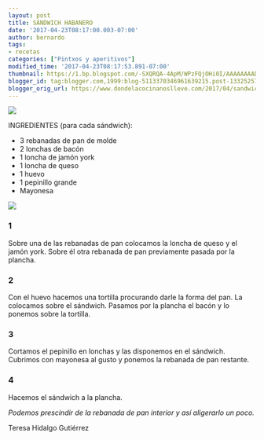 ```yaml
---
layout: post
title: SÁNDWICH HABANERO
date: '2017-04-23T08:17:00.003-07:00'
author: bernardo
tags:
- recetas
categories: ["Pintxos y aperitivos"]
modified_time: '2017-04-23T08:17:53.891-07:00'
thumbnail: https://1.bp.blogspot.com/-SXQRQA-4ApM/WPzFQjOHi0I/AAAAAAAADjw/PW2WUJ5nwqAV5ElC2aTIX4t-Tt5cSotoQCLcB/s72-c/P1500321.JPG
blogger_id: tag:blogger.com,1999:blog-5113370346961639215.post-1332525711642103379
blogger_orig_url: https://www.dondelacocinanoslleve.com/2017/04/sandwich-habanero.html
---
```


![](https://1.bp.blogspot.com/-SXQRQA-4ApM/WPzFQjOHi0I/AAAAAAAADjw/PW2WUJ5nwqAV5ElC2aTIX4t-Tt5cSotoQCLcB/s400/P1500321.JPG)

  
INGREDIENTES (para cada sándwich):  

* 3 rebanadas de pan de molde
* 2 lonchas de bacón
* 1 loncha de jamón york
* 1 loncha de queso
* 1 huevo
* 1 pepinillo grande
* Mayonesa  

![](https://2.bp.blogspot.com/-U39HeoTkkj4/WPzFb74YuQI/AAAAAAAADj0/bDN2nL-F_PUq7P2x9Pbk0Bawquk3RCx_gCLcB/s320/P1510083.JPG)

  

### 1

Sobre una de las rebanadas de pan colocamos la loncha de queso y el jamón york. Sobre él otra rebanada de pan previamente pasada por la plancha.  

### 2

Con el huevo hacemos una tortilla procurando darle la forma del pan. La colocamos sobre el sándwich. Pasamos por la plancha el bacón y lo ponemos sobre la tortilla.  

### 3

Cortamos el pepinillo en lonchas y las disponemos en el sándwich. Cubrimos con mayonesa al gusto y ponemos la rebanada de pan restante.  

### 4

Hacemos el sándwich a la plancha.  
  
_Podemos prescindir de la rebanada de pan interior y así aligerarlo un poco._  
  
Teresa Hidalgo Gutiérrez
